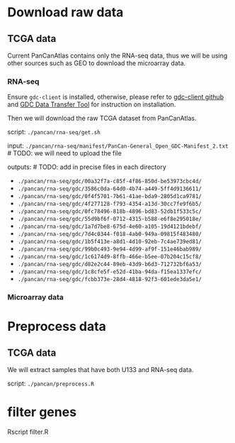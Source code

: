 # Download raw data
## TCGA data
Current PanCanAtlas contains only the RNA-seq data, thus we will be using other sources such as GEO to download the microarray data.

### RNA-seq
Ensure `gdc-client` is installed, otherwise, please refer to [gdc-client github](https://github.com/NCI-GDC/gdc-client) and [GDC Data Transfer Tool](https://gdc.cancer.gov/access-data/gdc-data-transfer-tool) for instruction on installation.

Then we will download the raw TCGA dataset from PanCanAtlas.

script: `./pancan/rna-seq/get.sh`

input: `./pancan/rna-seq/manifest/PanCan-General_Open_GDC-Manifest_2.txt` # TODO: we will need to upload the file

outputs: # TODO: add in precise files in each directory
- `./pancan/rna-seq/gdc/00a32f7a-c85f-4f86-850d-be53973cbc4d/`
- `./pancan/rna-seq/gdc/3586c0da-64d0-4b74-a449-5ff4d9136611/`
- `./pancan/rna-seq/gdc/0f4f5701-7b61-41ae-bda9-2805d1ca9781/`
- `./pancan/rna-seq/gdc/4f277128-f793-4354-a13d-30cc7fe9f6b5/`
- `./pancan/rna-seq/gdc/0fc78496-818b-4896-bd83-52db1f533c5c/`
- `./pancan/rna-seq/gdc/55d9bf6f-0712-4315-b588-e6f8e295018e/`
- `./pancan/rna-seq/gdc/1a7d7be8-675d-4e60-a105-19d4121bdebf/`
- `./pancan/rna-seq/gdc/7d4c0344-f018-4ab0-949a-09815f483480/`
- `./pancan/rna-seq/gdc/1b5f413e-a8d1-4d10-92eb-7c4ae739ed81/`
- `./pancan/rna-seq/gdc/99b0c493-9e94-4d99-af9f-151e46bab989/`
- `./pancan/rna-seq/gdc/1c6174d9-8ffb-466e-b5ee-07b204c15cf8/`
- `./pancan/rna-seq/gdc/d82e2c44-89eb-43d9-b6d3-712732bf6a53/`
- `./pancan/rna-seq/gdc/1c8cfe5f-e52d-41ba-94da-f15ea1337efc/`
- `./pancan/rna-seq/gdc/fcbb373e-28d4-4818-92f3-601ede3da5e1/`

### Microarray data

# Preprocess data
## TCGA data
We will extract samples that have both U133 and RNA-seq data.

script: `./pancan/preprocess.R`

# filter genes
Rscript filter.R
